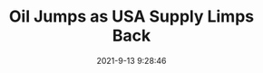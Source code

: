 ---
"title": "Oil Jumps as USA Supply Limps Back"
"date": "2021-9-13 9:28:46"
"feed_name": "RIGZONE"
"feed_website": "http://www.rigzone.com/"
"feed_rss": "http://www.rigzone.com/news/rss/rigzone_latest.aspx"
"link": "https://www.rigzone.com/news/wire/oil_jumps_as_usa_supply_limps_back-13-sep-2021-166416-article/?rss=true"
"file": "_posts/1-1-2021-4d440eb9b8eb1f23c0ac0fbd521c13d9e705ebd0.md"
"accident": "0"
"drilling": "0"
---